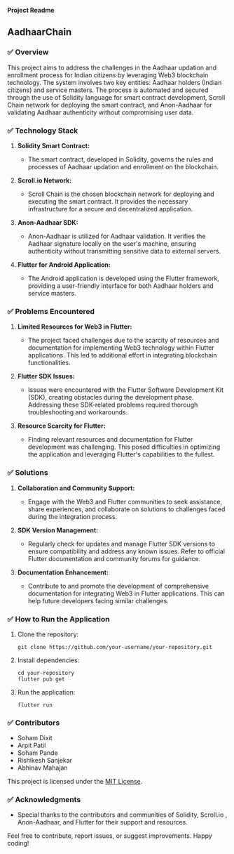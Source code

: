 **Project Readme**

## AadhaarChain

### ✅ Overview

This project aims to address the challenges in the Aadhaar updation and enrollment process for Indian citizens by leveraging Web3 blockchain technology. The system involves two key entities: Aadhaar holders (Indian citizens) and service masters. The process is automated and secured through the use of Solidity language for smart contract development, Scroll Chain network for deploying the smart contract, and Anon-Aadhaar for validating Aadhaar authenticity without compromising user data.

### ✅ Technology Stack

1. **Solidity Smart Contract:**
   - The smart contract, developed in Solidity, governs the rules and processes of Aadhaar updation and enrollment on the blockchain.

2. **Scroll.io Network:**
   - Scroll Chain is the chosen blockchain network for deploying and executing the smart contract. It provides the necessary infrastructure for a secure and decentralized application.

3. **Anon-Aadhaar SDK:**
   - Anon-Aadhaar is utilized for Aadhaar validation. It verifies the Aadhaar signature locally on the user's machine, ensuring authenticity without transmitting sensitive data to external servers.

4. **Flutter for Android Application:**
   - The Android application is developed using the Flutter framework, providing a user-friendly interface for both Aadhaar holders and service masters.

### ✅ Problems Encountered

1. **Limited Resources for Web3 in Flutter:**
   - The project faced challenges due to the scarcity of resources and documentation for implementing Web3 technology within Flutter applications. This led to additional effort in integrating blockchain functionalities.

2. **Flutter SDK Issues:**
   - Issues were encountered with the Flutter Software Development Kit (SDK), creating obstacles during the development phase. Addressing these SDK-related problems required thorough troubleshooting and workarounds.

3. **Resource Scarcity for Flutter:**
   - Finding relevant resources and documentation for Flutter development was challenging. This posed difficulties in optimizing the application and leveraging Flutter's capabilities to the fullest.

### ✅ Solutions

1. **Collaboration and Community Support:**
   - Engage with the Web3 and Flutter communities to seek assistance, share experiences, and collaborate on solutions to challenges faced during the integration process.

2. **SDK Version Management:**
   - Regularly check for updates and manage Flutter SDK versions to ensure compatibility and address any known issues. Refer to official Flutter documentation and community forums for guidance.

3. **Documentation Enhancement:**
   - Contribute to and promote the development of comprehensive documentation for integrating Web3 in Flutter applications. This can help future developers facing similar challenges.

### ✅ How to Run the Application

1. Clone the repository:

   ```
   git clone https://github.com/your-username/your-repository.git
   ```

2. Install dependencies:

   ```
   cd your-repository
   flutter pub get
   ```

3. Run the application:

   ```
   flutter run
   ```

### ✅ Contributors

- Soham Dixit
- Arpit Patil
- Soham Pande
- Rishikesh Sanjekar
- Abhinav Mahajan

This project is licensed under the [MIT License](LICENSE.md).

### ✅ Acknowledgments

- Special thanks to the contributors and communities of Solidity, Scroll.io , Anon-Aadhaar, and Flutter for their support and resources.

Feel free to contribute, report issues, or suggest improvements. Happy coding!
